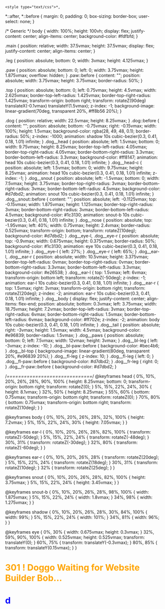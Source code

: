 <!DOCTYPE html>
<html dir="ltr" lang="es">
<head>
	<title>Redirecting...</title>
	<meta name="viewport" content="width=device-width, user-scalable=no, initial-scale=1.0"><meta charset="utf-8">
   <!-- <meta http-equiv="Refresh" content="5; url='https://domain.lan'" /> -->


	<style type="text/css">*,
*::after,
*::before {
	margin: 0;
	padding: 0;
	box-sizing: border-box;
	user-select: none;
}

/* Generic */
body {
	width: 100%;
	height: 100vh;
	display: flex;
	justify-content: center;
	align-items: center;
	background-color: #fdfbfd;
}

.main {
	position: relative;
	width: 37.5vmax;
	height: 37.5vmax;
	display: flex;
	justify-content: center;
	align-items: center;
}

.leg {
	position: absolute;
	bottom: 0;
	width: 3vmax;
	height: 4.125vmax;
}

.paw {
	position: absolute;
	bottom: 0;
	left: 0;
	width: 3.75vmax;
	height: 1.875vmax;
	overflow: hidden;
}
.paw::before {
	content: "";
	position: absolute;
	width: 3.75vmax;
	height: 3.75vmax;
	border-radius: 50%;
}

.top {
	position: absolute;
	bottom: 0;
	left: 0.75vmax;
	height: 4.5vmax;
	width: 2.625vmax;
	border-top-left-radius: 1.425vmax;
	border-top-right-radius: 1.425vmax;
	transform-origin: bottom right;
	transform: rotateZ(90deg) translateX(-0.1vmax) translateY(1.5vmax);
	z-index: -1;
	background-image: linear-gradient(70deg, transparent 20%, #ff8b56 20%);
}

.dog {
	position: relative;
	width: 22.5vmax;
	height: 8.25vmax;
}
.dog::before {
	content: "";
	position: absolute;
	bottom: -0.75vmax;
	right: -0.15vmax;
	width: 100%;
	height: 1.5vmax;
	background-color: rgba(28, 49, 48, 0.1);
	border-radius: 50%;
	z-index: -1000;
	animation: shadow 10s cubic-bezier(0.3, 0.41, 0.18, 1.01) infinite;
}
.dog__head {
	position: absolute;
	left: 1.5vmax;
	bottom: 0;
	width: 9.75vmax;
	height: 8.25vmax;
	border-top-left-radius: 4.05vmax;
	border-top-right-radius: 4.05vmax;
	border-bottom-right-radius: 3.3vmax;
	border-bottom-left-radius: 3.3vmax;
	background-color: #ff8147;
	animation: head 10s cubic-bezier(0.3, 0.41, 0.18, 1.01) infinite;
}
.dog__head-c {
	position: absolute;
	left: 1.5vmax;
	bottom: 0;
	width: 9.75vmax;
	height: 8.25vmax;
	animation: head 10s cubic-bezier(0.3, 0.41, 0.18, 1.01) infinite;
	z-index: -1;
}
.dog__snout {
	position: absolute;
	left: -1.5vmax;
	bottom: 0;
	width: 7.5vmax;
	height: 3.75vmax;
	border-top-right-radius: 3vmax;
	border-bottom-right-radius: 3vmax;
	border-bottom-left-radius: 4.5vmax;
	background-color: #d7dbd2;
	animation: snout 10s cubic-bezier(0.3, 0.41, 0.18, 1.01) infinite;
}
.dog__snout::before {
	content: "";
	position: absolute;
	left: -0.1125vmax;
	top: -0.15vmax;
	width: 1.875vmax;
	height: 1.125vmax;
	border-top-right-radius: 3vmax;
	border-bottom-right-radius: 3vmax;
	border-bottom-left-radius: 4.5vmax;
	background-color: #1c3130;
	animation: snout-b 10s cubic-bezier(0.3, 0.41, 0.18, 1.01) infinite;
}
.dog__nose {
	position: absolute;
	top: -1.95vmax;
	left: 40%;
	width: 0.75vmax;
	height: 2.4vmax;
	border-radius: 0.525vmax;
	transform-origin: bottom;
	transform: rotateZ(10deg);
	background-color: #d7dbd2;
}
.dog__eye-l,
.dog__eye-r {
	position: absolute;
	top: -0.9vmax;
	width: 0.675vmax;
	height: 0.375vmax;
	border-radius: 50%;
	background-color: #1c3130;
	animation: eye 10s cubic-bezier(0.3, 0.41, 0.18, 1.01) infinite;
}
.dog__eye-l {
	left: 27%;
}
.dog__eye-r {
	left: 65%;
}
.dog__ear-l,
.dog__ear-r {
	position: absolute;
	width: 10.5vmax;
	height: 3.375vmax;
	border-top-left-radius: 0vmax;
	border-top-right-radius: 0vmax;
	border-bottom-right-radius: 3.3vmax;
	border-bottom-left-radius: 3.3vmax;
	background-color: #e26538;
}
.dog__ear-l {
	top: 1.5vmax;
	left: 6vmax;
	transform-origin: bottom left;
	transform: rotateZ(-50deg);
	z-index: -1;
	animation: ear-l 10s cubic-bezier(0.3, 0.41, 0.18, 1.01) infinite;
}
.dog__ear-r {
	top: 1.5vmax;
	right: 3vmax;
	transform-origin: bottom right;
	transform: rotateZ(20deg);
	z-index: -2;
	animation: ear-r 10s cubic-bezier(0.3, 0.41, 0.18, 1.01) infinite;
}
.dog__body {
	display: flex;
	justify-content: center;
	align-items: flex-end;
	position: absolute;
	bottom: 0.3vmax;
	left: 3.75vmax;
	width: 18.75vmax;
	height: 7.2vmax;
	border-top-left-radius: 3vmax;
	border-top-right-radius: 6vmax;
	border-bottom-right-radius: 1.5vmax;
	border-bottom-left-radius: 6vmax;
	background-color: #ff702e;
	z-index: -2;
	animation: body 10s cubic-bezier(0.3, 0.41, 0.18, 1.01) infinite;
}
.dog__tail {
	position: absolute;
	right: -3vmax;
	height: 1.5vmax;
	width: 4.5vmax;
	background-color: #e96839;
	border-radius: 1.5vmax;
}
.dog__paws {
	position: absolute;
	bottom: 0;
	left: 7.5vmax;
	width: 12vmax;
	height: 3vmax;
}
.dog__bl-leg {
	left: -3vmax;
	z-index: -10;
}
.dog__bl-paw::before {
	background-color: #bec4b6;
}
.dog__bl-top {
	background-image: linear-gradient(80deg, transparent 20%, #e96839 20%);
}
.dog__fl-leg {
	z-index: 10;
}
.dog__fl-leg {
	left: 0;
}
.dog__fl-paw::before {
	background-color: #d7dbd2;
}
.dog__fr-leg {
	right: 0;
}
.dog__fr-paw::before {
	background-color: #d7dbd2;
}

/*==============================*/
@keyframes head {
	0%,
	10%,
	20%,
	26%,
	28%,
	90%,
	100% {
		height: 8.25vmax;
		bottom: 0;
		transform-origin: bottom right;
		transform: rotateZ(0);
	}
	5%,
	15%,
	22%,
	24%,
	30% {
		height: 8.1vmax;
	}
	32%,
	50% {
		height: 8.25vmax;
	}
	55%,
	60% {
		bottom: 0.75vmax;
		transform-origin: bottom right;
		transform: rotateZ(0);
	}
	70%,
	80% {
		bottom: 0.75vmax;
		transform-origin: bottom right;
		transform: rotateZ(10deg);
	}
}

@keyframes body {
	0%,
	10%,
	20%,
	26%,
	28%,
	32%,
	100% {
		height: 7.2vmax;
	}
	5%,
	15%,
	22%,
	24%,
	30% {
		height: 7.05vmax;
	}
}

@keyframes ear-l {
	0%,
	10%,
	20%,
	26%,
	28%,
	82%,
	100% {
		transform: rotateZ(-50deg);
	}
	5%,
	15%,
	22%,
	24% {
		transform: rotateZ(-48deg);
	}
	30%,
	31% {
		transform: rotateZ(-30deg);
	}
	32%,
	80% {
		transform: rotateZ(-60deg);
	}
}

@keyframes ear-r {
	0%,
	10%,
	20%,
	26%,
	28% {
		transform: rotateZ(20deg);
	}
	5%,
	15%,
	22%,
	24% {
		transform: rotateZ(18deg);
	}
	30%,
	31% {
		transform: rotateZ(10deg);
	}
	32% {
		transform: rotateZ(25deg);
	}
}

@keyframes snout {
	0%,
	10%,
	20%,
	26%,
	28%,
	82%,
	100% {
		height: 3.75vmax;
	}
	5%,
	15%,
	22%,
	24% {
		height: 3.45vmax;
	}
}

@keyframes snout-b {
	0%,
	10%,
	20%,
	26%,
	28%,
	98%,
	100% {
		width: 1.875vmax;
	}
	5%,
	15%,
	22%,
	24% {
		width: 1.8vmax;
	}
	34%,
	98% {
		width: 1.275vmax;
	}
}

@keyframes shadow {
	0%,
	10%,
	20%,
	26%,
	28%,
	30%,
	84%,
	100% {
		width: 99%;
	}
	5%,
	15%,
	22%,
	24% {
		width: 101%;
	}
	34%,
	81% {
		width: 96%;
	}
}

@keyframes eye {
	0%,
	30% {
		width: 0.675vmax;
		height: 0.3vmax;
	}
	32%,
	59%,
	90%,
	100% {
		width: 0.525vmax;
		height: 0.525vmax;
		transform: translateY(0);
	}
	60%,
	75% {
		transform: translateY(-0.3vmax);
	}
	80%,
	85% {
		transform: translateY(0.15vmax);
	}
}
	</style>
</head>
<body>
<h1><span style="color:#FFA500;">301 ! Doggo Waiting for Website Builder Bob...</span></h1>

<div class="main">
<div class="dog">
<div class="dog__paws">
<div class="dog__bl-leg leg">
<h1 class="dog__bl-paw paw"><span style="color:#0000FF;">d</span></h1>

<h1 class="dog__bl-top top"></h1>
</div>

<div class="dog__fl-leg leg">
<h1 class="dog__fl-paw paw"></h1>

<h1 class="dog__fl-top top"></h1>
</div>

<div class="dog__fr-leg leg">
<h1 class="dog__fr-paw paw"></h1>

<h1 class="dog__fr-top top"></h1>
</div>
</div>

<div class="dog__body">
<h1 class="dog__tail"></h1>
</div>

<div class="dog__head">
<div class="dog__snout">
<h1 class="dog__nose"></h1>

<div class="dog__eyes">
<h1 class="dog__eye-l"></h1>

<h1 class="dog__eye-r"></h1>
</div>
</div>
</div>

<div class="dog__head-c">
<h1 class="dog__ear-l"></h1>

<h1 class="dog__ear-r"></h1>
</div>
</div>
</div>

<center>
<h1></h1>
</center>
</body>
</html>
